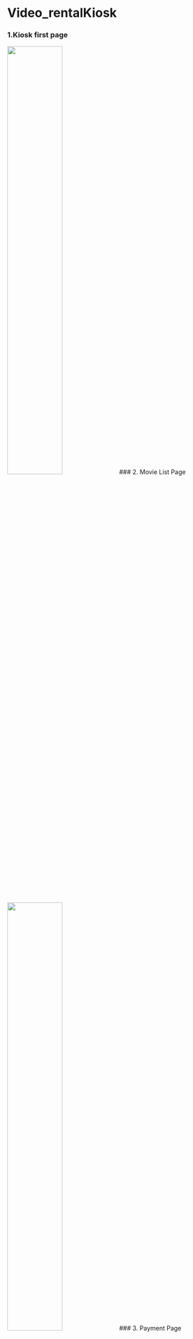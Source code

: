 # Video_rentalKiosk
### 1.Kiosk first page
<img width="50%" src= "https://user-images.githubusercontent.com/72259680/118371072-c0dd7380-b5a2-11eb-96fb-cb9034d7c690.jpg">
### 2. Movie List Page
<img width="50%" src="https://user-images.githubusercontent.com/72259680/118372870-8f1cda80-b5ab-11eb-82cd-b777f3da223b.gif">
### 3. Payment Page 
<img width="50%" src="https://user-images.githubusercontent.com/72259680/118373187-6990d080-b5ad-11eb-89ba-5ee4f52f9252.gif">
